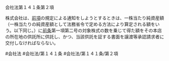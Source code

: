 会社法第１４１条第２項

株式会社は、[前項](会社法＿＿＿＿第１４１条第１項)の規定による通知をしようとするときは、一株当たり純資産額（一株当たりの純資産額として法務省令で定める方法により算定される額をいう。以下同じ。）に[前条](会社法＿＿＿＿第１４０条第１項)第一項第二号の対象株式の数を乗じて得た額をその本店の所在地の供託所に供託し、かつ、当該供託を証する書面を譲渡等承認請求者に交付しなければならない。

#会社法
#会社法/第１４１条
#会社法/第１４１条/第２項
